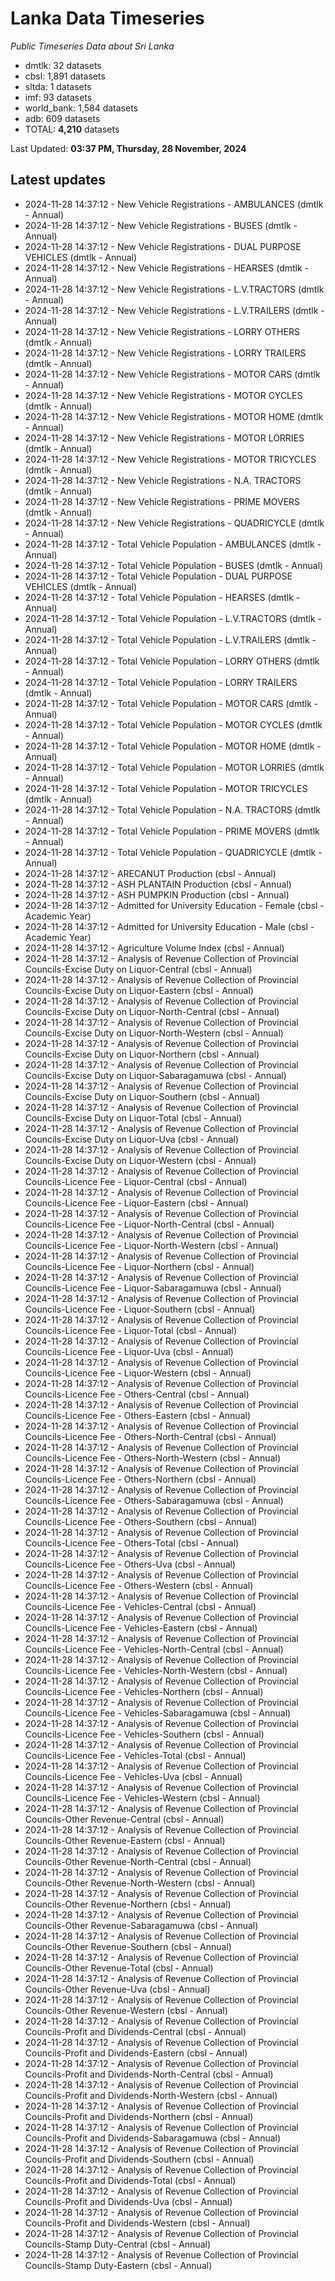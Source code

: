 # Lanka Data Timeseries
*Public Timeseries Data about Sri Lanka*

* dmtlk: 32 datasets
* cbsl: 1,891 datasets
* sltda: 1 datasets
* imf: 93 datasets
* world_bank: 1,584 datasets
* adb: 609 datasets
* TOTAL: **4,210** datasets

Last Updated: **03:37 PM, Thursday, 28 November, 2024**

## Latest updates

* 2024-11-28 14:37:12 - New Vehicle Registrations - AMBULANCES (dmtlk - Annual)
* 2024-11-28 14:37:12 - New Vehicle Registrations - BUSES (dmtlk - Annual)
* 2024-11-28 14:37:12 - New Vehicle Registrations - DUAL PURPOSE VEHICLES (dmtlk - Annual)
* 2024-11-28 14:37:12 - New Vehicle Registrations - HEARSES (dmtlk - Annual)
* 2024-11-28 14:37:12 - New Vehicle Registrations - L.V.TRACTORS (dmtlk - Annual)
* 2024-11-28 14:37:12 - New Vehicle Registrations - L.V.TRAILERS (dmtlk - Annual)
* 2024-11-28 14:37:12 - New Vehicle Registrations - LORRY OTHERS (dmtlk - Annual)
* 2024-11-28 14:37:12 - New Vehicle Registrations - LORRY TRAILERS (dmtlk - Annual)
* 2024-11-28 14:37:12 - New Vehicle Registrations - MOTOR CARS (dmtlk - Annual)
* 2024-11-28 14:37:12 - New Vehicle Registrations - MOTOR CYCLES (dmtlk - Annual)
* 2024-11-28 14:37:12 - New Vehicle Registrations - MOTOR HOME (dmtlk - Annual)
* 2024-11-28 14:37:12 - New Vehicle Registrations - MOTOR LORRIES (dmtlk - Annual)
* 2024-11-28 14:37:12 - New Vehicle Registrations - MOTOR TRICYCLES (dmtlk - Annual)
* 2024-11-28 14:37:12 - New Vehicle Registrations - N.A. TRACTORS (dmtlk - Annual)
* 2024-11-28 14:37:12 - New Vehicle Registrations - PRIME MOVERS (dmtlk - Annual)
* 2024-11-28 14:37:12 - New Vehicle Registrations - QUADRICYCLE (dmtlk - Annual)
* 2024-11-28 14:37:12 - Total Vehicle Population - AMBULANCES (dmtlk - Annual)
* 2024-11-28 14:37:12 - Total Vehicle Population - BUSES (dmtlk - Annual)
* 2024-11-28 14:37:12 - Total Vehicle Population - DUAL PURPOSE VEHICLES (dmtlk - Annual)
* 2024-11-28 14:37:12 - Total Vehicle Population - HEARSES (dmtlk - Annual)
* 2024-11-28 14:37:12 - Total Vehicle Population - L.V.TRACTORS (dmtlk - Annual)
* 2024-11-28 14:37:12 - Total Vehicle Population - L.V.TRAILERS (dmtlk - Annual)
* 2024-11-28 14:37:12 - Total Vehicle Population - LORRY OTHERS (dmtlk - Annual)
* 2024-11-28 14:37:12 - Total Vehicle Population - LORRY TRAILERS (dmtlk - Annual)
* 2024-11-28 14:37:12 - Total Vehicle Population - MOTOR CARS (dmtlk - Annual)
* 2024-11-28 14:37:12 - Total Vehicle Population - MOTOR CYCLES (dmtlk - Annual)
* 2024-11-28 14:37:12 - Total Vehicle Population - MOTOR HOME (dmtlk - Annual)
* 2024-11-28 14:37:12 - Total Vehicle Population - MOTOR LORRIES (dmtlk - Annual)
* 2024-11-28 14:37:12 - Total Vehicle Population - MOTOR TRICYCLES (dmtlk - Annual)
* 2024-11-28 14:37:12 - Total Vehicle Population - N.A. TRACTORS (dmtlk - Annual)
* 2024-11-28 14:37:12 - Total Vehicle Population - PRIME MOVERS (dmtlk - Annual)
* 2024-11-28 14:37:12 - Total Vehicle Population - QUADRICYCLE (dmtlk - Annual)
* 2024-11-28 14:37:12 - ARECANUT Production (cbsl - Annual)
* 2024-11-28 14:37:12 - ASH PLANTAIN Production (cbsl - Annual)
* 2024-11-28 14:37:12 - ASH PUMPKIN Production (cbsl - Annual)
* 2024-11-28 14:37:12 - Admitted for University Education - Female (cbsl - Academic Year)
* 2024-11-28 14:37:12 - Admitted for University Education - Male (cbsl - Academic Year)
* 2024-11-28 14:37:12 - Agriculture Volume Index (cbsl - Annual)
* 2024-11-28 14:37:12 - Analysis of Revenue Collection of Provincial Councils-Excise Duty on Liquor-Central (cbsl - Annual)
* 2024-11-28 14:37:12 - Analysis of Revenue Collection of Provincial Councils-Excise Duty on Liquor-Eastern (cbsl - Annual)
* 2024-11-28 14:37:12 - Analysis of Revenue Collection of Provincial Councils-Excise Duty on Liquor-North-Central (cbsl - Annual)
* 2024-11-28 14:37:12 - Analysis of Revenue Collection of Provincial Councils-Excise Duty on Liquor-North-Western (cbsl - Annual)
* 2024-11-28 14:37:12 - Analysis of Revenue Collection of Provincial Councils-Excise Duty on Liquor-Northern (cbsl - Annual)
* 2024-11-28 14:37:12 - Analysis of Revenue Collection of Provincial Councils-Excise Duty on Liquor-Sabaragamuwa (cbsl - Annual)
* 2024-11-28 14:37:12 - Analysis of Revenue Collection of Provincial Councils-Excise Duty on Liquor-Southern (cbsl - Annual)
* 2024-11-28 14:37:12 - Analysis of Revenue Collection of Provincial Councils-Excise Duty on Liquor-Total (cbsl - Annual)
* 2024-11-28 14:37:12 - Analysis of Revenue Collection of Provincial Councils-Excise Duty on Liquor-Uva (cbsl - Annual)
* 2024-11-28 14:37:12 - Analysis of Revenue Collection of Provincial Councils-Excise Duty on Liquor-Western (cbsl - Annual)
* 2024-11-28 14:37:12 - Analysis of Revenue Collection of Provincial Councils-Licence Fee - Liquor-Central (cbsl - Annual)
* 2024-11-28 14:37:12 - Analysis of Revenue Collection of Provincial Councils-Licence Fee - Liquor-Eastern (cbsl - Annual)
* 2024-11-28 14:37:12 - Analysis of Revenue Collection of Provincial Councils-Licence Fee - Liquor-North-Central (cbsl - Annual)
* 2024-11-28 14:37:12 - Analysis of Revenue Collection of Provincial Councils-Licence Fee - Liquor-North-Western (cbsl - Annual)
* 2024-11-28 14:37:12 - Analysis of Revenue Collection of Provincial Councils-Licence Fee - Liquor-Northern (cbsl - Annual)
* 2024-11-28 14:37:12 - Analysis of Revenue Collection of Provincial Councils-Licence Fee - Liquor-Sabaragamuwa (cbsl - Annual)
* 2024-11-28 14:37:12 - Analysis of Revenue Collection of Provincial Councils-Licence Fee - Liquor-Southern (cbsl - Annual)
* 2024-11-28 14:37:12 - Analysis of Revenue Collection of Provincial Councils-Licence Fee - Liquor-Total (cbsl - Annual)
* 2024-11-28 14:37:12 - Analysis of Revenue Collection of Provincial Councils-Licence Fee - Liquor-Uva (cbsl - Annual)
* 2024-11-28 14:37:12 - Analysis of Revenue Collection of Provincial Councils-Licence Fee - Liquor-Western (cbsl - Annual)
* 2024-11-28 14:37:12 - Analysis of Revenue Collection of Provincial Councils-Licence Fee - Others-Central (cbsl - Annual)
* 2024-11-28 14:37:12 - Analysis of Revenue Collection of Provincial Councils-Licence Fee - Others-Eastern (cbsl - Annual)
* 2024-11-28 14:37:12 - Analysis of Revenue Collection of Provincial Councils-Licence Fee - Others-North-Central (cbsl - Annual)
* 2024-11-28 14:37:12 - Analysis of Revenue Collection of Provincial Councils-Licence Fee - Others-North-Western (cbsl - Annual)
* 2024-11-28 14:37:12 - Analysis of Revenue Collection of Provincial Councils-Licence Fee - Others-Northern (cbsl - Annual)
* 2024-11-28 14:37:12 - Analysis of Revenue Collection of Provincial Councils-Licence Fee - Others-Sabaragamuwa (cbsl - Annual)
* 2024-11-28 14:37:12 - Analysis of Revenue Collection of Provincial Councils-Licence Fee - Others-Southern (cbsl - Annual)
* 2024-11-28 14:37:12 - Analysis of Revenue Collection of Provincial Councils-Licence Fee - Others-Total (cbsl - Annual)
* 2024-11-28 14:37:12 - Analysis of Revenue Collection of Provincial Councils-Licence Fee - Others-Uva (cbsl - Annual)
* 2024-11-28 14:37:12 - Analysis of Revenue Collection of Provincial Councils-Licence Fee - Others-Western (cbsl - Annual)
* 2024-11-28 14:37:12 - Analysis of Revenue Collection of Provincial Councils-Licence Fee - Vehicles-Central (cbsl - Annual)
* 2024-11-28 14:37:12 - Analysis of Revenue Collection of Provincial Councils-Licence Fee - Vehicles-Eastern (cbsl - Annual)
* 2024-11-28 14:37:12 - Analysis of Revenue Collection of Provincial Councils-Licence Fee - Vehicles-North-Central (cbsl - Annual)
* 2024-11-28 14:37:12 - Analysis of Revenue Collection of Provincial Councils-Licence Fee - Vehicles-North-Western (cbsl - Annual)
* 2024-11-28 14:37:12 - Analysis of Revenue Collection of Provincial Councils-Licence Fee - Vehicles-Northern (cbsl - Annual)
* 2024-11-28 14:37:12 - Analysis of Revenue Collection of Provincial Councils-Licence Fee - Vehicles-Sabaragamuwa (cbsl - Annual)
* 2024-11-28 14:37:12 - Analysis of Revenue Collection of Provincial Councils-Licence Fee - Vehicles-Southern (cbsl - Annual)
* 2024-11-28 14:37:12 - Analysis of Revenue Collection of Provincial Councils-Licence Fee - Vehicles-Total (cbsl - Annual)
* 2024-11-28 14:37:12 - Analysis of Revenue Collection of Provincial Councils-Licence Fee - Vehicles-Uva (cbsl - Annual)
* 2024-11-28 14:37:12 - Analysis of Revenue Collection of Provincial Councils-Licence Fee - Vehicles-Western (cbsl - Annual)
* 2024-11-28 14:37:12 - Analysis of Revenue Collection of Provincial Councils-Other Revenue-Central (cbsl - Annual)
* 2024-11-28 14:37:12 - Analysis of Revenue Collection of Provincial Councils-Other Revenue-Eastern (cbsl - Annual)
* 2024-11-28 14:37:12 - Analysis of Revenue Collection of Provincial Councils-Other Revenue-North-Central (cbsl - Annual)
* 2024-11-28 14:37:12 - Analysis of Revenue Collection of Provincial Councils-Other Revenue-North-Western (cbsl - Annual)
* 2024-11-28 14:37:12 - Analysis of Revenue Collection of Provincial Councils-Other Revenue-Northern (cbsl - Annual)
* 2024-11-28 14:37:12 - Analysis of Revenue Collection of Provincial Councils-Other Revenue-Sabaragamuwa (cbsl - Annual)
* 2024-11-28 14:37:12 - Analysis of Revenue Collection of Provincial Councils-Other Revenue-Southern (cbsl - Annual)
* 2024-11-28 14:37:12 - Analysis of Revenue Collection of Provincial Councils-Other Revenue-Total (cbsl - Annual)
* 2024-11-28 14:37:12 - Analysis of Revenue Collection of Provincial Councils-Other Revenue-Uva (cbsl - Annual)
* 2024-11-28 14:37:12 - Analysis of Revenue Collection of Provincial Councils-Other Revenue-Western (cbsl - Annual)
* 2024-11-28 14:37:12 - Analysis of Revenue Collection of Provincial Councils-Profit and Dividends-Central (cbsl - Annual)
* 2024-11-28 14:37:12 - Analysis of Revenue Collection of Provincial Councils-Profit and Dividends-Eastern (cbsl - Annual)
* 2024-11-28 14:37:12 - Analysis of Revenue Collection of Provincial Councils-Profit and Dividends-North-Central (cbsl - Annual)
* 2024-11-28 14:37:12 - Analysis of Revenue Collection of Provincial Councils-Profit and Dividends-North-Western (cbsl - Annual)
* 2024-11-28 14:37:12 - Analysis of Revenue Collection of Provincial Councils-Profit and Dividends-Northern (cbsl - Annual)
* 2024-11-28 14:37:12 - Analysis of Revenue Collection of Provincial Councils-Profit and Dividends-Sabaragamuwa (cbsl - Annual)
* 2024-11-28 14:37:12 - Analysis of Revenue Collection of Provincial Councils-Profit and Dividends-Southern (cbsl - Annual)
* 2024-11-28 14:37:12 - Analysis of Revenue Collection of Provincial Councils-Profit and Dividends-Total (cbsl - Annual)
* 2024-11-28 14:37:12 - Analysis of Revenue Collection of Provincial Councils-Profit and Dividends-Uva (cbsl - Annual)
* 2024-11-28 14:37:12 - Analysis of Revenue Collection of Provincial Councils-Profit and Dividends-Western (cbsl - Annual)
* 2024-11-28 14:37:12 - Analysis of Revenue Collection of Provincial Councils-Stamp Duty-Central (cbsl - Annual)
* 2024-11-28 14:37:12 - Analysis of Revenue Collection of Provincial Councils-Stamp Duty-Eastern (cbsl - Annual)